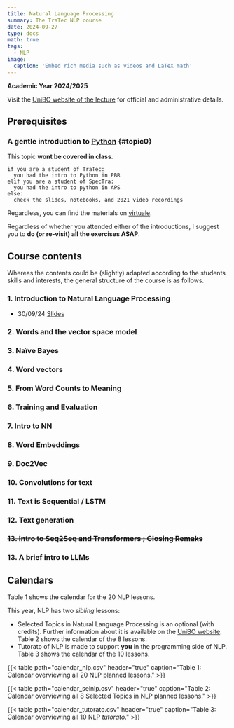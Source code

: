 ```yaml
---
title: Natural Language Processing
summary: The TraTec NLP course
date: 2024-09-27
type: docs
math: true
tags:
  - NLP
image:
  caption: 'Embed rich media such as videos and LaTeX math'
---
```


**Academic Year 2024/2025**

Visit the [UniBO website of the lecture](https://www.unibo.it/it/studiare/dottorati-master-specializzazioni-e-altra-formazione/insegnamenti/insegnamento/2024/470093) for official and administrative details.

## Prerequisites

### A gentle introduction to [Python](https://www.python.org/) {#topic0}
This topic **wont be covered in class**.

```
if you are a student of TraTec:
  you had the intro to Python in PBR
elif you are a student of SpecTra:
  you had the intro to python in APS
else: 
  check the slides, notebooks, and 2021 video recordings
```

Regardless, you can find the materials on [virtuale](https://virtuale.unibo.it/). 
<!-- [https://github.com/TinfFoil/learning_dit_python](https://github.com/TinfFoil/learning_dit_python) (**as of June 24 the link is not working yet**).  -->

Regardless of whether you attended either of the introductions, I suggest you to **do (or re-visit) all the exercises ASAP**.

## Course contents

Whereas the contents could be (slightly) adapted according to the students skills and interests, the general structure of the course is as follows.

### 1. Introduction to Natural Language Processing

- 30/09/24 [Slides](static/uploads/nlp24/01_dit_nlp.pdf)
<!-- - 02/10/23 [Slides](https://github.com/albarron/academic-kickstart/raw/master/files/nlp23/week_01/01_nlp_handout.pdf) -->


### 2. Words and the vector space model

<!-- - 03/10/23 [Slides on tokens](https://github.com/albarron/academic-kickstart/raw/master/files/nlp23/week_01/02_nlp_handout.pdf) 
- 03/10/23 [Notebook on tokens and normalisation](https://github.com/albarron/academic-kickstart/blob/master/files/nlp23/week_01/02_dit_nlp_words.ipynb)
- 09/10/23 [Slides on VSM](https://github.com/albarron/academic-kickstart/raw/master/files/nlp23/week_02/03_nlp_handout.pdf) 
- 09/10/23 [Notebook on VSM](https://github.com/albarron/academic-kickstart/blob/master/files/nlp23/week_02/03_dit_nlp_tokens.ipynb)
- 10/10/23 [Slides on RB sentiment (+ naive bayes)](https://github.com/albarron/academic-kickstart/raw/master/files/nlp23/week_02/04_nlp_handout.pdf) 
- 10/10/23 [Notebook on RB sentiment](https://github.com/albarron/academic-kickstart/blob/master/files/nlp23/week_02/04_dit_nlp_rulebasedsentiment.ipynb) -->


### 3. Naïve Bayes
<!-- - 10/10/23 [Slides on Naïve Bayes](https://github.com/albarron/academic-kickstart/raw/master/files/nlp23/week_02/04_nlp_handout.pdf)
- 16/10/23 [Notebook on Naïve Bayes](https://github.com/albarron/academic-kickstart/blob/master/files/nlp23/week_03/05_dit_nlp_naivebayes.ipynb)
 -->

### 4. Word vectors
<!-- - 17/10/23 [Slides on tf-idf](https://github.com/albarron/academic-kickstart/raw/master/files/nlp23/week_03/06_nlp_handout.pdf)
- 17/10/23 [Notebook](https://github.com/albarron/academic-kickstart/blob/master/files/nlp23/week_03/06_dit_nlp_tf-idf.ipynb)
 --> 

### 5. From Word Counts to Meaning
<!-- - 23/10/23 [Slides introducing topic modelling](https://github.com/albarron/academic-kickstart/raw/master/files/nlp23/week_04/07_dit_nlp_handout.pdf)
- 23/10/23 [Notebook on topic modelling](https://github.com/albarron/academic-kickstart/blob/master/files/nlp23/week_04/07_dit_nlp_topicmodeling.ipynb) 
- 24/10/23 [Slides introducing LSA and SVD](https://github.com/albarron/academic-kickstart/raw/master/files/nlp23/week_04/08_dit_nlp_handout.pdf)
- 24/10/23 [Notebook on LSA](https://github.com/albarron/academic-kickstart/blob/master/files/nlp23/week_04/08_dit_nlp_lsa.ipynb) -->

### 6. Training and Evaluation
<!-- - 30/10/23 [Slides on training and evaluation](https://github.com/albarron/academic-kickstart/raw/master/files/nlp23/week_05/09_dit_nlp_handout.pdf)
- 30/10/23 [Notebook](https://github.com/albarron/academic-kickstart/blob/master/files/nlp23/week_05/09_dit_nlp_traineval.ipynb)
 -->

 <!-- ### Intermezzo  -->

### 7. Intro to NN
<!-- - 31/10/23 [Slides](https://github.com/albarron/academic-kickstart/raw/master/files/nlp23/week_05/10_dit_nlp_handout.pdf) on the perceptron
- 31/10/23 [Notebook](https://github.com/albarron/academic-kickstart/blob/master/files/nlp23/week_05/10_dit_nlp_nn.ipynb) on the perceptron
- 06/11/23 [Slides](https://github.com/albarron/academic-kickstart/raw/master/files/nlp23/week_06/11_dit_nlp_handout.pdf) introducing neural networks and keras
- 06/11/23 [Notebook](https://github.com/albarron/academic-kickstart/blob/master/files/nlp23/week_06/11_dit_nlp_backprop.ipynb) introducing neural networks and keras -->

### 8. Word Embeddings
<!-- - 07/11/23 [Slides](https://github.com/albarron/academic-kickstart/raw/master/files/nlp23/week_06/12_dit_nlp_handout.pdf) on word2vec
- 13/11/23 [Slides](https://github.com/albarron/academic-kickstart/raw/master/files/nlp23/week_07/13_dit_nlp_handout.pdf) hands on word embeddings
- 13/11/23 [Notebook](https://github.com/albarron/academic-kickstart/blob/master/files/nlp23/week_07/13_dit_nlp_embeddings.ipynb)
 -->  

### 9. Doc2Vec
<!-- - 14/11/23 [Slides](https://github.com/albarron/academic-kickstart/raw/master/files/nlp23/week_07/14_dit_nlp_handout.pdf)
- 14/11/23 [Notebook](https://github.com/albarron/academic-kickstart/blob/master/files/nlp23/week_07/14_dit_nlp_d2v.ipynb)
- 14/11/23 [Project reminder](https://github.com/albarron/academic-kickstart/raw/master/files/nlp23/week_07/14_dit_nlp_projects.pdf)
 -->
<!-- THIS WAS NOT GIVEN SINCE TWO YEARS AGO
### 10. Visualisation
  I have decided not to offer this lecture anymore
* \[13/04/22\] Slides on visualization
* \[13/04/22\] Notebook
 -->

### 10. Convolutions for  text
<!-- - 20/11/22 [Slides](https://github.com/albarron/academic-kickstart/raw/master/files/nlp23/week_08/15_dit_nlp_handout.pdf)
- 20/11/23 [Notebook](https://github.com/albarron/academic-kickstart/blob/master/files/nlp23/week_08/15_dit_nlp_cnn.ipynb) -->


### 11. Text is Sequential / LSTM
<!-- - 21/11/23 [Slides](https://github.com/albarron/academic-kickstart/raw/master/files/nlp23/week_08/16_dit_nlp_handout.pdf) on RNN
- 21/11/23 [Notebook](https://github.com/albarron/academic-kickstart/blob/master/files/nlp23/week_08/16_dit_nlp_rnn.ipynb) on  RNN
- 27/11/23 [Slides](https://github.com/albarron/academic-kickstart/raw/master/files/nlp23/week_09/17_dit_nlp_handout.pdf) on BiRNN and LSTM
- 27/11/23 [Notebook](https://github.com/albarron/academic-kickstart/blob/master/files/nlp23/week_09/17_dit_nlp_brnn.ipynb) on BiRNN 
- 27/11/23 [Notebook](https://github.com/albarron/academic-kickstart/blob/master/files/nlp23/week_09/17_dit_nlp_lstm.ipynb) on LSTM -->

### 12. Text generation
<!-- - 28/11/23 [Slides](https://github.com/albarron/academic-kickstart/raw/master/files/nlp23/week_09/18_dit_nlp_handout.pdf) on characters and generation
- 28/12/23 [Notebook](https://github.com/albarron/academic-kickstart/blob/master/files/nlp23/week_09/18_dit_nlp_chars.ipynb) on characters
- 28/12/23 [Notebook](https://github.com/albarron/academic-kickstart/blob/master/files/nlp23/week_09/18_dit_nlp_lstm-gen.ipynb) on generation
 -->
<!-----
**The topics/timing from here are indicative and subject to (continuous) 
modification**
----->
### ~~13. Intro to Seq2Seq and Transformers ; Closing Remaks~~

<!-- ~~- 05/12/23 [Slides](https://github.com/albarron/academic-kickstart/raw/master/files/nlp23/week_10/19_dit_nlp_handout.pdf) for part one~~ -->

### 13. A brief intro to LLMs

<!-- - 11/12/23 [CLIC-it 2023 tutorial](https://github.com/crux82/CLiC-it_2023_tutorial) (we will pay a visit to the cool materials from D. Croce and C.D. Hromei) -->



## Calendars 

Table 1 shows the calendar for the 20 NLP lessons.

This year, NLP has two _sibling_ lessons:

- Selected Topics in Natural Language Processing is an optional (with credits). Further information about it is available on the [UniBO website](https://www.unibo.it/it/studiare/dottorati-master-specializzazioni-e-altra-formazione/insegnamenti/insegnamento/2024/508809). Table 2 shows the calendar of the 8 lessons.
- Tutorato of NLP is made to support **you** in the programming side of NLP. Table 3 shows the calendar of the 10 lessons.

{{< table path="calendar_nlp.csv" header="true" caption="Table 1: Calendar overviewing all 20 NLP planned lessons." >}}

{{< table path="calendar_selnlp.csv" header="true" caption="Table 2: Calendar overviewing all 8 Selected Topics in NLP planned lessons." >}}

{{< table path="calendar_tutorato.csv" header="true" caption="Table 3: Calendar overviewing all 10 NLP _tutorato_." >}}


<!-- **Embed videos, podcasts, code, LaTeX math, and even test students!**

On this page, you'll find some examples of the types of technical content that can be rendered with Hugo Blox.
 -->
<!-- ## Video

Teach your course by sharing videos with your students. Choose from one of the following approaches:

{{< youtube D2vj0WcvH5c >}}

**Youtube**:

    {{</* youtube w7Ft2ymGmfc */>}}

**Bilibili**:

    {{</* bilibili id="BV1WV4y1r7DF" */>}}

**Video file**

Videos may be added to a page by either placing them in your `assets/media/` media library or in your [page's folder](https://gohugo.io/content-management/page-bundles/), and then embedding them with the _video_ shortcode:

    {{</* video src="my_video.mp4" controls="yes" */>}}

## Podcast

You can add a podcast or music to a page by placing the MP3 file in the page's folder or the media library folder and then embedding the audio on your page with the _audio_ shortcode:

    {{</* audio src="ambient-piano.mp3" */>}}

Try it out:

{{< audio src="ambient-piano.mp3" >}}

## Test students

Provide a simple yet fun self-assessment by revealing the solutions to challenges with the `spoiler` shortcode:

```markdown
{{</* spoiler text="👉 Click to view the solution" */>}}
You found me!
{{</* /spoiler */>}}
```

renders as

{{< spoiler text="👉 Click to view the solution" >}} You found me 🎉 {{< /spoiler >}}

## Math

Hugo Blox Builder supports a Markdown extension for $\LaTeX$ math. You can enable this feature by toggling the `math` option in your `config/_default/params.yaml` file.

To render _inline_ or _block_ math, wrap your LaTeX math with `{{</* math */>}}$...${{</* /math */>}}` or `{{</* math */>}}$$...$${{</* /math */>}}`, respectively.

{{% callout note %}}
We wrap the LaTeX math in the Hugo Blox _math_ shortcode to prevent Hugo rendering our math as Markdown.
{{% /callout %}}

Example **math block**:

```latex
{{</* math */>}}
$$
\gamma_{n} = \frac{ \left | \left (\mathbf x_{n} - \mathbf x_{n-1} \right )^T \left [\nabla F (\mathbf x_{n}) - \nabla F (\mathbf x_{n-1}) \right ] \right |}{\left \|\nabla F(\mathbf{x}_{n}) - \nabla F(\mathbf{x}_{n-1}) \right \|^2}
$$
{{</* /math */>}}
```

renders as

{{< math >}}
$$\gamma_{n} = \frac{ \left | \left (\mathbf x_{n} - \mathbf x_{n-1} \right )^T \left [\nabla F (\mathbf x_{n}) - \nabla F (\mathbf x_{n-1}) \right ] \right |}{\left \|\nabla F(\mathbf{x}_{n}) - \nabla F(\mathbf{x}_{n-1}) \right \|^2}$$
{{< /math >}}

Example **inline math** `{{</* math */>}}$\nabla F(\mathbf{x}_{n})${{</* /math */>}}` renders as {{< math >}}$\nabla F(\mathbf{x}_{n})${{< /math >}}.

Example **multi-line math** using the math linebreak (`\\`):

```latex
{{</* math */>}}
$$f(k;p_{0}^{*}) = \begin{cases}p_{0}^{*} & \text{if }k=1, \\
1-p_{0}^{*} & \text{if }k=0.\end{cases}$$
{{</* /math */>}}
```

renders as

{{< math >}}

$$
f(k;p_{0}^{*}) = \begin{cases}p_{0}^{*} & \text{if }k=1, \\
1-p_{0}^{*} & \text{if }k=0.\end{cases}
$$

{{< /math >}}

## Code

Hugo Blox Builder utilises Hugo's Markdown extension for highlighting code syntax. The code theme can be selected in the `config/_default/params.yaml` file.


    ```python
    import pandas as pd
    data = pd.read_csv("data.csv")
    data.head()
    ```

renders as

```python
import pandas as pd
data = pd.read_csv("data.csv")
data.head()
```

## Inline Images

```go
{{</* icon name="python" */>}} Python
```

renders as

{{< icon name="python" >}} Python

## Did you find this page helpful? Consider sharing it 🙌
 -->